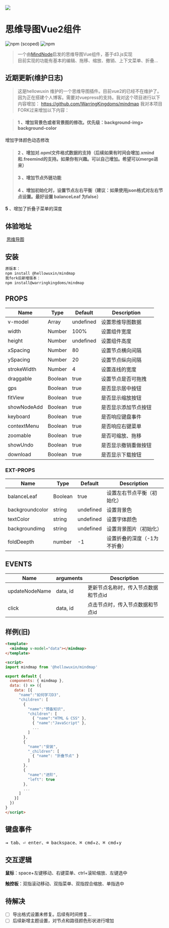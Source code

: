 ![](https://cdn.jsdelivr.net/gh/WarringKingdoms/photo/img/mindmap.png)

# 思维导图Vue2组件 
 ![npm (scoped)](https://img.shields.io/npm/v/@WarringKingdoms/mindmap?style=plastic) ![npm](https://img.shields.io/npm/dm/@WarringKingdoms/mindmap?style=plastic)

> 一个由[MindNode](https://mindnode.com)启发的思维导图Vue组件，基于d3.js实现  
> 目前实现的功能有基本的编辑、拖移、缩放、撤销、上下文菜单、折叠...

## 近期更新(维护日志)

> 这是hellowuxin 维护的一个思维导图插件。目前vue2的已经不在维护了。因为正在搭建个人博客。需要对vuepress的支持。我对这个项目进行以下内容增加：
> https://github.com/WarringKingdoms/mindmap
> 我对本项目FORK过来增加以下内容：

> #### **1**  、增加背景色或者背景图的修改。优先级：background-img> background-color  
增加字体颜色动态修改
>  
>  #### **2**  、增加对.opml文件格式数据的支持（后续如果有时间会增加.xmind和.freemind的支持。如果你有兴趣。可以自己增加。希望可以merge进来）
> 
>  #### **3**  、增加节点外链功能
> 
>  #### **4**  、增加初始化时，设置节点左右平衡（建议：如果使用json格式对左右节点设置。最好设置 balanceLeaf 为false）
**5**  、增加了折叠子菜单的深度



## 体验地址

​    [思维导图](https://warringkingdoms.github.io/mindmap/)

## 安装

```sh
原版本：
npm install @hellowuxin/mindmap
我fork后新增版本：
npm install@warringkingdoms/mindmap
```

## PROPS

| Name        | Type   | Default   | Description          |
| ---         | ---    | ---       | ---                  |
| v-model     | Array  | undefined | 设置思维导图数据        |
| width       | Number | 100%      | 设置组件宽度           |
| height      | Number | undefined | 设置组件高度           |
| xSpacing    | Number | 80        | 设置节点横向间隔        |
| ySpacing    | Number | 20        | 设置节点纵向间隔        |
| strokeWidth | Number | 4         | 设置连线的宽度          |
| draggable   | Boolean| true      | 设置节点是否可拖拽      |
| gps         | Boolean| true      | 是否显示居中按钮        |
| fitView     | Boolean| true      | 是否显示缩放按钮        |
| showNodeAdd | Boolean| true      | 是否显示添加节点按钮     |
| keyboard    | Boolean| true      | 是否响应键盘事件        |
| contextMenu | Boolean| true      | 是否响应右键菜单        |
| zoomable    | Boolean| true      | 是否可缩放、拖移        |
| showUndo    | Boolean| true      | 是否显示撤销重做按钮     |
| download    | Boolean| true      | 是否显示下载按钮        |

### EXT-PROPS

| Name        | Type   | Default   | Description          |
| ---         | ---    | ---       | ---                  |
| balanceLeaf | Boolean| true | 设置左右节点平衡（初始化）  |
| backgroundcolor|string|undefined|设置背景色  |
| textColor|string|undefined|设置字体颜色|
| backgroundimg|string|undefined|设置背景图片（初始化）  |
| foldDeepth|number|-1|设置折叠的深度（-1为不折叠）                   |

## EVENTS

| Name           | arguments | Description                    |
| ---            | ---       | ---                            |
| updateNodeName | data, id  | 更新节点名称时，传入节点数据和节点id |
| click          | data, id  | 点击节点时，传入节点数据和节点id    |

## 样例(旧)

```html
<template>
  <mindmap v-model="data"></mindmap>
</template>

<script>
import mindmap from '@hellowuxin/mindmap'

export default {
  components: { mindmap },
  data: () => ({
    data: [{
      "name":"如何学习D3",
      "children": [
        {
          "name":"预备知识",
          "children": [
            { "name":"HTML & CSS" },
            { "name":"JavaScript" },
            ...
          ]
        },
        {
          "name":"安装",
          "_children": [
            { "name": "折叠节点" }
          ]
        },
        {
          "name":"进阶",
          "left": true
        },
        ...
      ]
    }]
  })
}
</script>
```

## 键盘事件

<kbd>⇥ tab</kbd>、<kbd>⏎ enter</kbd>、<kbd>⌫ backspace</kbd>、<kbd>⌘ cmd</kbd>+<kbd>z</kbd>、<kbd>⌘ cmd</kbd>+<kbd>y</kbd>

## 交互逻辑

**鼠标**：space+左键移动、右键菜单、ctrl+滚轮缩放、左键选中

**触控板**：双指滚动移动、双指菜单、双指捏合缩放、单指选中

## 待解决


- [ ] 导出格式设置未修复。后续有时间修复...
- [ ] 后续新增主题设置，对节点和路径颜色形状进行增加
